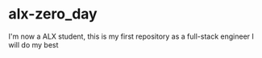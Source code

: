 # alx-zero_day
I'm now a ALX student, this is my first repository as a full-stack engineer
I will do my best

